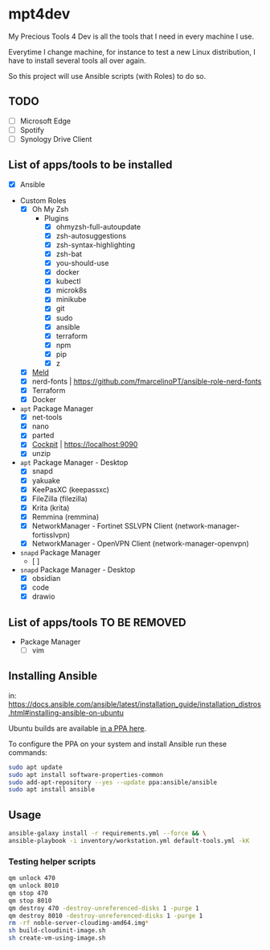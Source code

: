 # mpt4dev

My Precious Tools 4 Dev is all the tools that I need in every machine I use.

Everytime I change machine, for instance to test a new Linux distribution, I have to install several tools all over again.

So this project will use Ansible scripts (with Roles) to do so.

## TODO

- [ ] Microsoft Edge
- [ ] Spotify
- [ ] Synology Drive Client

## List of apps/tools to be installed

- [x] Ansible
- Custom Roles
  - [x] Oh My Zsh
    - Plugins
      - [x] ohmyzsh-full-autoupdate
      - [x] zsh-autosuggestions
      - [x] zsh-syntax-highlighting
      - [x] zsh-bat
      - [x] you-should-use
      - [x] docker
      - [x] kubectl
      - [x] microk8s
      - [x] minikube
      - [x] git
      - [x] sudo
      - [x] ansible
      - [x] terraform
      - [x] npm
      - [x] pip
      - [x] z
  - [x] [Meld](https://meldmerge.org/)
  - [x] nerd-fonts | <https://github.com/fmarcelinoPT/ansible-role-nerd-fonts>
  - [x] Terraform
  - [x] Docker
- `apt` Package Manager
  - [x] net-tools
  - [x] nano
  - [x] parted
  - [x] [Cockpit](https://cockpit-project.org/) | <https://localhost:9090>
  - [x] unzip
- `apt` Package Manager - Desktop
  - [x] snapd
  - [x] yakuake
  - [x] KeePasXC (keepassxc)
  - [x] FileZilla (filezilla)
  - [x] Krita (krita)
  - [x] Remmina (remmina)
  - [x] NetworkManager - Fortinet SSLVPN Client (network-manager-fortisslvpn)
  - [x] NetworkManager - OpenVPN Client (network-manager-openvpn)
- `snapd` Package Manager
  - [ ]
- `snapd` Package Manager - Desktop
  - [x] obsidian
  - [x] code
  - [x] drawio

## List of apps/tools TO BE REMOVED

- Package Manager
  - [ ] vim

## Installing Ansible

in: <https://docs.ansible.com/ansible/latest/installation_guide/installation_distros.html#installing-ansible-on-ubuntu>

Ubuntu builds are available [in a PPA here](https://launchpad.net/~ansible/+archive/ubuntu/ansible).

To configure the PPA on your system and install Ansible run these commands:

```bash
sudo apt update
sudo apt install software-properties-common
sudo add-apt-repository --yes --update ppa:ansible/ansible
sudo apt install ansible
```

## Usage

```bash
ansible-galaxy install -r requirements.yml --force && \
ansible-playbook -i inventory/workstation.yml default-tools.yml -kK
```

### Testing helper scripts

```bash
qm unlock 470
qm unlock 8010
qm stop 470
qm stop 8010
qm destroy 470 -destroy-unreferenced-disks 1 -purge 1
qm destroy 8010 -destroy-unreferenced-disks 1 -purge 1
rm -rf noble-server-cloudimg-amd64.img*
sh build-cloudinit-image.sh
sh create-vm-using-image.sh
```
